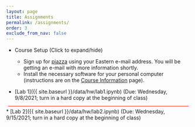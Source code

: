 ```yaml
---
layout: page
title: Assignments 
permalink: /assignments/
order: 3
exclude_from_nav: false 
---
```


* Course Setup <a data-toggle="collapse" data-target="#css">(Click to expand/hide)</a>
<div id = "css" class = "collapse" style = "margin:0px">
<ul>
<ul>
    <li>Sign up for <a href = "https://piazza.com">piazza</a> using your Eastern e-mail address. You will be getting an e-mail with more information shortly.</li>
    <li>Install the necessary software for your personal computer (instructions are on the <a href = "/info/">Course Information</a> page).</li>
</ul></ul> 
</div>

* [Lab 1]({{ site.baseurl }}/data/hw/lab1.ipynb) (Due: Wednesday, 9/8/2021; turn in a hard copy at the beginning of class)
<hr style = "margin:5px; height:1px; background-color:red;">
* [Lab 2]({{ site.baseurl }}/data/hw/lab2.ipynb) (Due: Wednesday, 9/15/2021; turn in a hard copy at the beginning of class)
